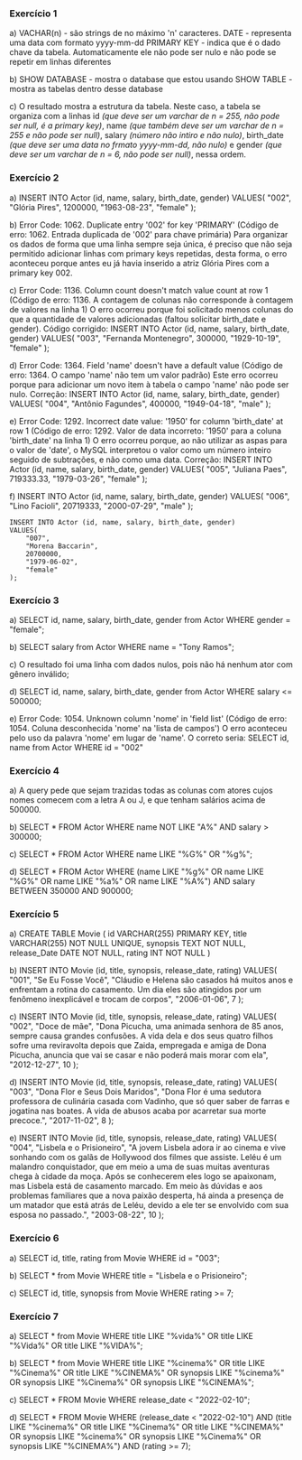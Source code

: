 ### Exercício 1
a)  VACHAR(n) - são strings de no máximo 'n' caracteres. 
    DATE - representa uma data com formato yyyy-mm-dd
    PRIMARY KEY - indica que é o dado chave da tabela. Automaticamente ele não pode ser nulo e não pode se repetir em linhas diferentes

b)  SHOW DATABASE - mostra o database que estou usando
    SHOW TABLE - mostra as tabelas dentro desse database

c)  O resultado mostra a estrutura da tabela. Neste caso, a tabela se organiza com a linhas id *(que deve ser um varchar de n = 255, não pode ser null, é a primary key)*, name *(que também deve ser um varchar de n = 255 e não pode ser null)*, salary *(número não intiro e não nulo)*, birth_date *(que deve ser uma data no frmato yyyy-mm-dd, não nulo)* e gender *(que deve ser um varchar de n = 6, não pode ser null)*, nessa ordem.


### Exercício 2
a)  INSERT INTO Actor (id, name, salary, birth_date, gender)
    VALUES(
        "002", 
        "Glória Pires",
        1200000,
        "1963-08-23", 
        "female"
    );

b)  Error Code: 1062. Duplicate entry '002' for key 'PRIMARY'
    (Código de erro: 1062. Entrada duplicada de '002' para chave primária)
Para organizar os dados de forma que uma linha sempre seja única, é preciso que não seja permitido adicionar linhas com primary keys repetidas, desta forma, o erro aconteceu porque antes eu já havia inserido a atriz Glória Pires com a primary key 002. 

c)  Error Code: 1136. Column count doesn't match value count at row 1
    (Código de erro: 1136. A contagem de colunas não corresponde à contagem de valores na linha 1)
O erro ocorreu porque foi solicitado menos colunas do que a quantidade de valores adicionadas (faltou solicitar birth_date e gender). Código corrigido:
    INSERT INTO Actor (id, name, salary, birth_date, gender)
    VALUES(
        "003", 
        "Fernanda Montenegro",
        300000,
        "1929-10-19", 
        "female"
    );

d)  Error Code: 1364. Field 'name' doesn't have a default value
    (Código de erro: 1364. O campo 'name' não tem um valor padrão)
Este erro ocorreu porque para adicionar um novo item à tabela o campo 'name' não pode ser nulo. Correção:
    INSERT INTO Actor (id, name, salary, birth_date, gender)
    VALUES(
        "004",
        "Antônio Fagundes",
        400000,
        "1949-04-18", 
        "male"
    );

e)  Error Code: 1292. Incorrect date value: '1950' for column 'birth_date' at row 1
    (Código de erro: 1292. Valor de data incorreto: '1950' para a coluna 'birth_date' na linha 1)
O erro ocorreu porque, ao não utilizar as aspas para o valor de 'date', o MySQL interpretou o valor como um número inteiro seguido de subtrações, e não como uma data. Correção:
    INSERT INTO Actor (id, name, salary, birth_date, gender)
    VALUES(
        "005", 
        "Juliana Paes",
        719333.33,
        "1979-03-26", 
        "female"
    );

f)  INSERT INTO Actor (id, name, salary, birth_date, gender)
    VALUES(
        "006", 
        "Lino Facioli",
        20719333,
        "2000-07-29", 
        "male"
    );

    INSERT INTO Actor (id, name, salary, birth_date, gender)
    VALUES(
        "007", 
        "Morena Baccarin",
        20700000,
        "1979-06-02", 
        "female"
    );


### Exercício 3
a) SELECT id, name, salary, birth_date, gender from Actor WHERE gender = "female";

b) SELECT salary from Actor WHERE name = "Tony Ramos";

c) O resultado foi uma linha com dados nulos, pois não há nenhum ator com gênero inválido;

d) SELECT id, name, salary, birth_date, gender from Actor WHERE salary <= 500000;

e)  Error Code: 1054. Unknown column 'nome' in 'field list'
    (Código de erro: 1054. Coluna desconhecida 'nome' na 'lista de campos')
O erro aconteceu pelo uso da palavra 'nome' em lugar de 'name'. O correto seria:
    SELECT id, name from Actor WHERE id = "002" 


### Exercício 4
a) A query pede que sejam trazidas todas as colunas com atores cujos nomes comecem com a letra A ou J, e que tenham salários acima de 500000.

b)  SELECT * FROM Actor
    WHERE name NOT LIKE "A%" AND salary > 300000;

c)  SELECT * FROM Actor
    WHERE name LIKE "%G%" OR "%g%";

d)  SELECT * FROM Actor
    WHERE 
        (name LIKE "%g%" OR name LIKE "%G%" OR name LIKE "%a%" OR name LIKE "%A%")
    AND salary BETWEEN 350000 AND 900000;


### Exercício 5
a)  CREATE TABLE Movie (
        id VARCHAR(255) PRIMARY KEY,
        title VARCHAR(255) NOT NULL UNIQUE,
        synopsis TEXT NOT NULL,
        release_Date DATE NOT NULL,
        rating INT NOT NULL
    )

b)  INSERT INTO Movie (id, title, synopsis, release_date, rating)
    VALUES(
        "001", 
        "Se Eu Fosse Você",
        "Cláudio e Helena são casados há muitos anos e enfrentam a rotina do casamento. Um dia eles são atingidos por um fenômeno inexplicável e trocam de corpos",
        "2006-01-06", 
        7
    );

c)  INSERT INTO Movie (id, title, synopsis, release_date, rating)
    VALUES(
        "002", 
        "Doce de mãe",
        "Dona Picucha, uma animada senhora de 85 anos, sempre causa grandes confusões. A vida dela e dos seus quatro filhos sofre uma reviravolta depois que Zaida, empregada e amiga de Dona Picucha, anuncia que vai se casar e não poderá mais morar com ela",
        "2012-12-27", 
        10
    );

d)  INSERT INTO Movie (id, title, synopsis, release_date, rating)
    VALUES(
        "003", 
        "Dona Flor e Seus Dois Maridos",
        "Dona Flor é uma sedutora professora de culinária casada com Vadinho, que só quer saber de farras e jogatina nas boates. A vida de abusos acaba por acarretar sua morte precoce.",
        "2017-11-02", 
        8
    );

e)  INSERT INTO Movie (id, title, synopsis, release_date, rating)
    VALUES(
        "004", 
        "Lisbela e o Prisioneiro",
        "A jovem Lisbela adora ir ao cinema e vive sonhando com os galãs de Hollywood dos filmes que assiste. Leléu é um malandro conquistador, que em meio a uma de suas muitas aventuras chega à cidade da moça. Após se conhecerem eles logo se apaixonam, mas Lisbela está de casamento marcado. Em meio às dúvidas e aos problemas familiares que a nova paixão desperta, há ainda a presença de um matador que está atrás de Leléu, devido a ele ter se envolvido com sua esposa no passado.",
        "2003-08-22", 
        10
    );


### Exercício 6
a)  SELECT id, title, rating from Movie WHERE id = "003";

b)  SELECT * from Movie WHERE title = "Lisbela e o Prisioneiro";

c)  SELECT id, title, synopsis from Movie WHERE rating >= 7;


### Exercício 7
a)  SELECT * from Movie WHERE title LIKE "%vida%" OR title LIKE "%Vida%" OR title LIKE "%VIDA%";

b)  SELECT * from Movie WHERE title LIKE "%cinema%" OR title LIKE "%Cinema%" OR title LIKE "%CINEMA%" OR synopsis LIKE "%cinema%" OR synopsis LIKE "%Cinema%" OR synopsis LIKE "%CINEMA%";

c)  SELECT * FROM Movie WHERE release_date < "2022-02-10";

d)  SELECT * FROM Movie 
    WHERE (release_date < "2022-02-10") 
        AND (title LIKE "%cinema%" OR title LIKE "%Cinema%" OR title LIKE "%CINEMA%" OR synopsis LIKE "%cinema%" OR synopsis LIKE "%Cinema%" OR synopsis LIKE "%CINEMA%")
        AND (rating >= 7);